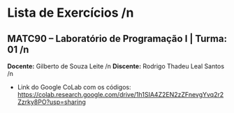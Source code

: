 # **Lista de Exercícios** /n

## MATC90 – Laboratório de Programação I | Turma: 01 /n
**Docente:** Gilberto de Souza Leite /n
**Discente:** Rodrigo Thadeu Leal Santos /n

- Link do Google CoLab com os códigos: https://colab.research.google.com/drive/1h1SIA4Z2EN2zZFnevgYvq2r2Zzrky8PO?usp=sharing
